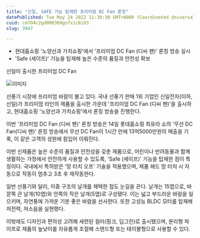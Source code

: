 ```yaml
---
title: "신일, SAFE 기능 탑재한 프리미엄 DC Fan 론칭"
datePublished: Tue May 24 2022 11:30:38 GMT+0000 (Coordinated Universal Time)
cuid: cm704c2gd000309gnfxic6i93
slug: 3947

---
```



- 현대홈쇼핑 '노양선과 가치쇼핑'에서 '프리미엄 DC Fan (디씨 팬)' 론칭 방송 실시
- 'Safe (세이프)' 기능을 탑재해 높은 수준의 품질과 안전성 확보

신일이 출시한 프리미엄 DC Fan

![이미지](https://cdn.hashnode.com/res/hashnode/image/upload/v1739256366037/64cd3017-30df-446d-93c2-6e6dfbba85f8.jpeg)

선풍기 시장에 프리미엄 바람이 불고 있다. 국내 선풍기 판매 1위 기업인 신일전자(이하, 신일)가 프리미엄 라인의 제품을 출시한 가운데 '프리미엄 DC Fan (디씨 팬)'을 출시하고, 현대홈쇼핑 '노양선과 가치쇼핑'에서 론칭 방송을 진행한다.

이번 '프리미엄 DC Fan (디씨 팬)' 론칭 방송은 14일 롯데홈쇼핑 최유라 쇼의 '무선 DC Fan(디씨 팬)' 론칭 방송에서 무선 DC Fan이 1시간 만에 13억5000만원의 매출을 기록, 이 같은 고객의 성원에 힘입어 이뤄진다.

이번 신제품은 높은 수준의 품질과 안전성을 갖춘 제품으로, 어린이나 반려동물과 함께 생활하는 가정에서 안전하게 사용할 수 있도록, 'Safe (세이프)' 기능을 탑재한 점이 특징이다. 국내에서 특허받은 '망 터치 오프' 기술을 적용했으며, 제품 헤드 망 터치 시 자동으로 작동이 멈추고 3초 후 재작동한다.

일반 선풍기와 달리, 이중 구조의 날개를 채택한 점도 눈길을 끈다. 날개는 15엽으로, 바깥쪽 큰 날개(10엽)와 안쪽의 작은 날개(5엽)로 구성됐다. 이는 넓고 부드러운 바람을 일으키며, 자연풍에 가까운 기분 좋은 바람을 선사한다. 또한 고성능 BLDC 모터를 탑재해 저전력, 저소음을 실현했다.

이밖에도 디자인과 편의성 고려해 세련된 컬러(핑크, 딥그린)로 출시됐으며, 분리형 파이프로 제품의 높낮이를 자유롭게 조절해 스탠드형 또는 테이블형으로 사용할 수 있다.